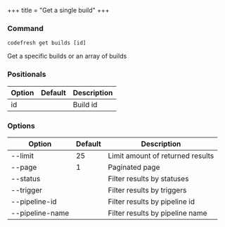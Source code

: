 +++
title = "Get a single build"
+++

### Command
`codefresh get builds [id]`

Get a specific builds or an array of builds
### Positionals

Option | Default | Description
--------- | ----------- | -----------
id |  | Build id
### Options

Option | Default | Description
--------- | ----------- | -----------
--limit | 25 | Limit amount of returned results
--page | 1 | Paginated page
--status |  | Filter results by statuses
--trigger |  | Filter results by triggers
--pipeline-id |  | Filter results by pipeline id
--pipeline-name |  | Filter results by pipeline name
